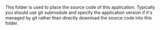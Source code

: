 This folder is used to place the source code of this application.
Typically you should use git submodule and specify the application version if it's managed by git rather than directly download the source code into this folder.